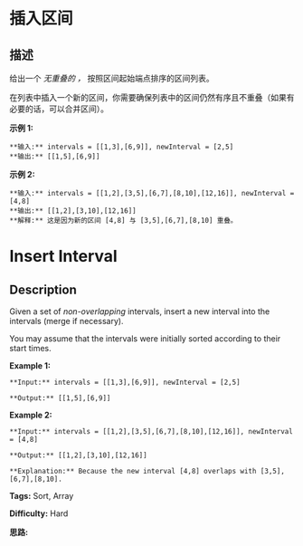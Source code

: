# 插入区间

## 描述

给出一个 _无重叠的 ，_ 按照区间起始端点排序的区间列表。

在列表中插入一个新的区间，你需要确保列表中的区间仍然有序且不重叠（如果有必要的话，可以合并区间）。

**示例  1:**

    
    
    **输入:** intervals = [[1,3],[6,9]], newInterval = [2,5]
    **输出:** [[1,5],[6,9]]
    

**示例  2:**

    
    
    **输入:** intervals = [[1,2],[3,5],[6,7],[8,10],[12,16]], newInterval = [4,8]
    **输出:** [[1,2],[3,10],[12,16]]
    **解释:** 这是因为新的区间 [4,8] 与 [3,5],[6,7],[8,10] 重叠。
    



# Insert Interval

## Description



Given a set of _non-overlapping_ intervals, insert a new interval into the intervals (merge if necessary).

You may assume that the intervals were initially sorted according to their start times.

**Example 1:**

    
    
    **Input:** intervals = [[1,3],[6,9]], newInterval = [2,5]
    **Output:** [[1,5],[6,9]]
    

**Example 2:**

    
    
    **Input:** intervals = [[1,2],[3,5],[6,7],[8,10],[12,16]], newInterval = [4,8]
    **Output:** [[1,2],[3,10],[12,16]]
    **Explanation:** Because the new interval [4,8] overlaps with [3,5],[6,7],[8,10].


**Tags:** Sort, Array

**Difficulty:** Hard

**思路:**
